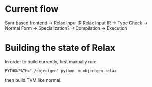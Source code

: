 # Current flow

Synr based frontend -> Relax Input IR
Relax Input IR
    -> Type Check
    -> Normal Form
    -> Specialization?
    -> Compilation
    -> Execution

# Building the state of Relax
In order to build currently, first manually run:
```
PYTHONPATH="./objectgen" python -m objectgen.relax
```
then build TVM like normal.
